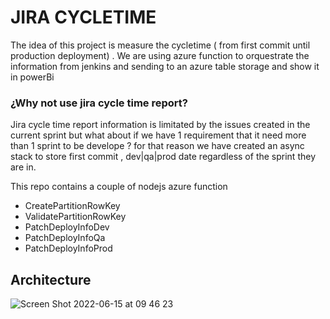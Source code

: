 # JIRA CYCLETIME

The idea of this project is measure the cycletime ( from first commit until  production deployment) .
We are using azure function to orquestrate the information  from jenkins and sending to an azure table storage and show it in powerBi

### ¿Why not use jira cycle time report?

Jira cycle time report information is limitated by the issues created in the current sprint but what about if we have 1 requirement that it need more than 
1 sprint to be develope ?  for that reason we have created an async stack to store first commit , dev|qa|prod date regardless of the sprint they are in.

This repo contains a couple of nodejs azure function 

- CreatePartitionRowKey
- ValidatePartitionRowKey
- PatchDeployInfoDev
- PatchDeployInfoQa
- PatchDeployInfoProd



## Architecture



![Screen Shot 2022-06-15 at 09 46 23](https://user-images.githubusercontent.com/40572443/173856480-f37d587d-7dae-48c9-890b-06619b452859.png)

